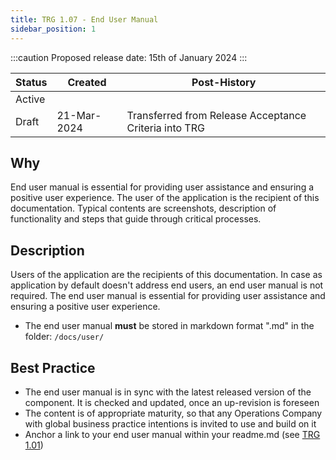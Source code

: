 ```yaml
---
title: TRG 1.07 - End User Manual
sidebar_position: 1
---
```


:::caution
Proposed release date: 15th of January 2024
:::

| Status | Created      | Post-History                                          |
|--------|--------------|-------------------------------------------------------|
| Active | <add date>   |                                                       |
| Draft  | 21-Mar-2024  | Transferred from Release Acceptance Criteria into TRG |

## Why

End user manual is essential for providing user assistance and ensuring a positive user experience. The user of the application is the recipient of this documentation. Typical contents are screenshots, description of functionality and steps that guide through critical processes.

## Description

Users of the application are the recipients of this documentation. In case as application by default doesn't address end users, an end user manual is not required.
The end user manual is essential for providing user assistance and ensuring a positive user experience.

- The end user manual **must** be stored in markdown format ".md" in the folder: `/docs/user/`

## Best Practice

- The end user manual is in sync with the latest released version of the component. It is checked and updated, once an up-revision is foreseen
- The content is of appropriate maturity, so that any Operations Company with global business practice intentions is invited to use and build on it
- Anchor a link to your end user manual within your readme.md (see [TRG 1.01](https://eclipse-tractusx.github.io/docs/release/trg-1/trg-1-1))
